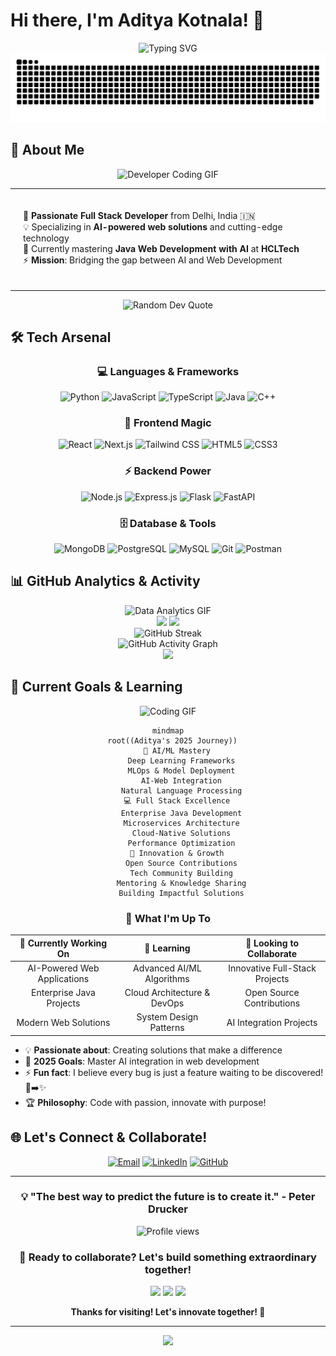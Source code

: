 # Hi there, I'm Aditya Kotnala! 👋

<div align="center">
  <img src="https://readme-typing-svg.herokuapp.com?font=Fira+Code&weight=600&size=28&pause=1000&color=00D4FF&center=true&vCenter=true&random=false&width=600&lines=Full+Stack+Developer+%F0%9F%9A%80;AI+%26+Web+Development+Expert+%F0%9F%A4%96;Building+the+Future+with+Code+%F0%9F%92%BB;Always+Learning%2C+Always+Growing+%F0%9F%8C%B1" alt="Typing SVG" />
</div>

<div align="center">
  <img src="https://github.com/Platane/snk/raw/output/github-contribution-grid-snake.svg" alt="Snake animation" />
</div>

## 🌟 About Me

<div align="center">
  <img src="https://media.giphy.com/media/qgQUggAC3Pfv687qPC/giphy.gif" width="500" alt="Developer Coding GIF">
</div>

<table align="center" style="border: none;">
<tr>
<td style="border: none; vertical-align: top; padding: 20px;">

🚀 **Passionate Full Stack Developer** from Delhi, India 🇮🇳  
💡 Specializing in **AI-powered web solutions** and cutting-edge technology  
🎯 Currently mastering **Java Web Development with AI** at **HCLTech**  
⚡ **Mission**: Bridging the gap between AI and Web Development  

</td>
</tr>
</table>

<div align="center">
  <img src="https://quotes-github-readme.vercel.app/api?type=horizontal&theme=tokyonight" alt="Random Dev Quote"/>
</div>

## 🛠️ Tech Arsenal

<div align="center">
  
### 💻 Languages & Frameworks
![Python](https://img.shields.io/badge/Python-3776AB?style=for-the-badge&logo=python&logoColor=white)
![JavaScript](https://img.shields.io/badge/JavaScript-F7DF1E?style=for-the-badge&logo=javascript&logoColor=black)
![TypeScript](https://img.shields.io/badge/TypeScript-007ACC?style=for-the-badge&logo=typescript&logoColor=white)
![Java](https://img.shields.io/badge/Java-ED8B00?style=for-the-badge&logo=openjdk&logoColor=white)
![C++](https://img.shields.io/badge/C++-00599C?style=for-the-badge&logo=cplusplus&logoColor=white)

### 🎨 Frontend Magic
![React](https://img.shields.io/badge/React-20232A?style=for-the-badge&logo=react&logoColor=61DAFB)
![Next.js](https://img.shields.io/badge/Next.js-000000?style=for-the-badge&logo=nextdotjs&logoColor=white)
![Tailwind CSS](https://img.shields.io/badge/Tailwind_CSS-38B2AC?style=for-the-badge&logo=tailwind-css&logoColor=white)
![HTML5](https://img.shields.io/badge/HTML5-E34F26?style=for-the-badge&logo=html5&logoColor=white)
![CSS3](https://img.shields.io/badge/CSS3-1572B6?style=for-the-badge&logo=css3&logoColor=white)

### ⚡ Backend Power
![Node.js](https://img.shields.io/badge/Node.js-43853D?style=for-the-badge&logo=node.js&logoColor=white)
![Express.js](https://img.shields.io/badge/Express.js-404D59?style=for-the-badge&logo=express&logoColor=white)
![Flask](https://img.shields.io/badge/Flask-000000?style=for-the-badge&logo=flask&logoColor=white)
![FastAPI](https://img.shields.io/badge/FastAPI-005571?style=for-the-badge&logo=fastapi)

### 🗄️ Database & Tools
![MongoDB](https://img.shields.io/badge/MongoDB-4EA94B?style=for-the-badge&logo=mongodb&logoColor=white)
![PostgreSQL](https://img.shields.io/badge/PostgreSQL-316192?style=for-the-badge&logo=postgresql&logoColor=white)
![MySQL](https://img.shields.io/badge/MySQL-00000F?style=for-the-badge&logo=mysql&logoColor=white)
![Git](https://img.shields.io/badge/Git-F05032?style=for-the-badge&logo=git&logoColor=white)
![Postman](https://img.shields.io/badge/Postman-FF6C37?style=for-the-badge&logo=postman&logoColor=white)

</div>

## 📊 GitHub Analytics & Activity

<div align="center">
  <img src="https://media.giphy.com/media/3oKIPnAiaMCws8nOsE/giphy.gif" width="300" alt="Data Analytics GIF">
</div>

<div align="center">
  <img height="180em" src="https://github-readme-stats.vercel.app/api?username=adityakotnala&show_icons=true&theme=tokyonight&include_all_commits=true&count_private=true"/>
  <img height="180em" src="https://github-readme-stats.vercel.app/api/top-langs/?username=adityakotnala&layout=compact&langs_count=8&theme=tokyonight"/>
</div>

<div align="center">
  <img src="https://github-readme-streak-stats.herokuapp.com/?user=adityakotnala&theme=tokyonight" alt="GitHub Streak" />
</div>

<div align="center">
  <img src="https://github-readme-activity-graph.vercel.app/graph?username=adityakotnala&theme=tokyo-night&bg_color=1a1b27&color=70a5fd&line=bf91f3&point=38bdae&area=true&hide_border=true" alt="GitHub Activity Graph"/>
</div>

<div align="center">
  <img src="https://github-profile-trophy.vercel.app/?username=adityakotnala&theme=tokyonight&no-frame=true&no-bg=false&margin-w=4&row=1" />
</div>

## 🎯 Current Goals & Learning

<div align="center">
  <img src="https://media.giphy.com/media/QssGEmpkyEOhBCb7e1/giphy.gif" width="400" alt="Coding GIF">
</div>

<div align="center">
  
```mermaid
mindmap
  root((Aditya's 2025 Journey))
    🤖 AI/ML Mastery
      Deep Learning Frameworks
      MLOps & Model Deployment
      AI-Web Integration
      Natural Language Processing
    💻 Full Stack Excellence
      Enterprise Java Development
      Microservices Architecture
      Cloud-Native Solutions
      Performance Optimization
    🌟 Innovation & Growth
      Open Source Contributions
      Tech Community Building
      Mentoring & Knowledge Sharing
      Building Impactful Solutions
```

</div>

<div align="center">

### 🚀 What I'm Up To

| 🔭 **Currently Working On** | 🌱 **Learning** | 👯 **Looking to Collaborate** |
|:--:|:--:|:--:|
| AI-Powered Web Applications | Advanced AI/ML Algorithms | Innovative Full-Stack Projects |
| Enterprise Java Projects | Cloud Architecture & DevOps | Open Source Contributions |
| Modern Web Solutions | System Design Patterns | AI Integration Projects |

</div>

- 💡 **Passionate about**: Creating solutions that make a difference
- 🎯 **2025 Goals**: Master AI integration in web development
- ⚡ **Fun fact**: I believe every bug is just a feature waiting to be discovered! 🐛➡️✨
- 🏆 **Philosophy**: Code with passion, innovate with purpose!

## 🌐 Let's Connect & Collaborate!

<div align="center">
  
[![Email](https://img.shields.io/badge/Email-adityakotnala6@gmail.com-red?style=for-the-badge&logo=gmail&logoColor=white&labelColor=000000)](mailto:adityakotnala6@gmail.com)
[![LinkedIn](https://img.shields.io/badge/LinkedIn-Aditya_Kotnala-blue?style=for-the-badge&logo=linkedin&logoColor=white&labelColor=000000)](https://linkedin.com/in/adityakotnala)
[![GitHub](https://img.shields.io/badge/GitHub-Follow_Me-black?style=for-the-badge&logo=github&logoColor=white&labelColor=000000)](https://github.com/adityakotnala)

</div>

---

<div align="center">
  
### 💡 "The best way to predict the future is to create it." - Peter Drucker

<img src="https://komarev.com/ghpvc/?username=AdityaKotnala2004&label=Profile%20views&color=0e75b6&style=flat" alt="Profile views" />

### 🚀 Ready to collaborate? Let's build something extraordinary together! 

<img src="https://media.giphy.com/media/LnQjpWaON8nhr21vNW/giphy.gif" width="60"> <img src="https://media.giphy.com/media/du3J3cXyzhj75IOgvA/giphy.gif" width="60"> <img src="https://media.giphy.com/media/KzJkzjggfGN5Py6nkT/giphy.gif" width="60">

**Thanks for visiting! Let's innovate together! 🌟**

</div>

---

<div align="center">
  <img src="https://capsule-render.vercel.app/api?type=waving&color=gradient&height=100&section=footer&animation=twinkling" />
</div>
